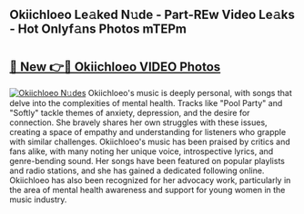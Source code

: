 ## Okiichloeo Le𝚊ked N𝚞de - Part-REw Video Le𝚊ks - Hot Onlyf𝚊ns Photos mTEPm

# <h2><a href="http://ab62086.deff.icu/?id=Okiichloeo">🔗 New 👉🔴 Okiichloeo VIDEO Photos</a></h2>

[![Okiichloeo N𝚞des](https://i.imgur.com/rIISA9y.gif)](http://ab62086.deff.icu/?id=Okiichloeo)
Okiichloeo's music is deeply personal, with songs that delve into the complexities of mental health. Tracks like "Pool Party" and "Softly" tackle themes of anxiety, depression, and the desire for connection. She bravely shares her own struggles with these issues, creating a space of empathy and understanding for listeners who grapple with similar challenges. Okiichloeo's music has been praised by critics and fans alike, with many noting her unique voice, introspective lyrics, and genre-bending sound. Her songs have been featured on popular playlists and radio stations, and she has gained a dedicated following online. Okiichloeo has also been recognized for her advocacy work, particularly in the area of mental health awareness and support for young women in the music industry.
